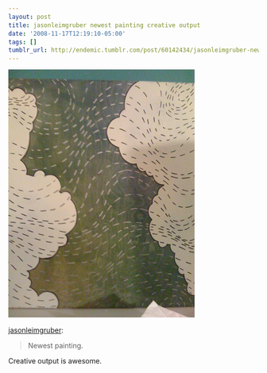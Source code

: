 ```yaml
---
layout: post
title: jasonleimgruber newest painting creative output
date: '2008-11-17T12:19:10-05:00'
tags: []
tumblr_url: http://endemic.tumblr.com/post/60142434/jasonleimgruber-newest-painting-creative-output
---
```

 ![](/tumblr_files/khk0m0N5ogb4xhb2nrqfda5No1_400.jpg)  

[jasonleimgruber](http://jasonleimgruber.tumblr.com/post/59753414/newest-painting):

> Newest painting.

Creative output is awesome.

